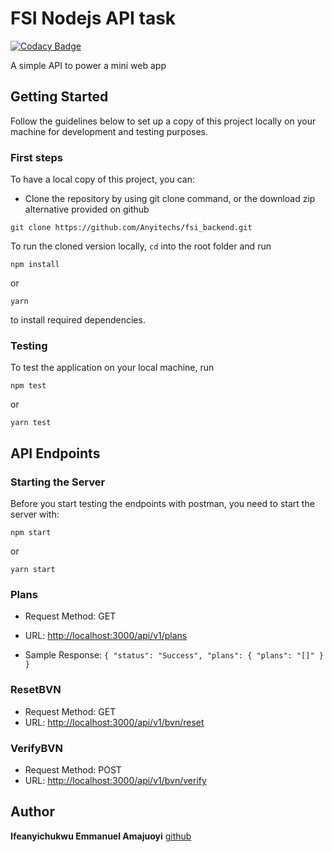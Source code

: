 # FSI Nodejs API task

[![Codacy Badge](https://api.codacy.com/project/badge/Grade/97d855c353c34362801e76387f292af6)](https://app.codacy.com/gh/Anyitechs/fsi_backend?utm_source=github.com&utm_medium=referral&utm_content=Anyitechs/fsi_backend&utm_campaign=Badge_Grade_Settings)

A simple API to power a mini web app

## Getting Started

Follow the guidelines below to set up a copy of this project locally on your machine for development and testing purposes.

### First steps

To have a local copy of this project, you can:

- Clone the repository by using git clone command, or the download zip alternative provided on github

```
git clone https://github.com/Anyitechs/fsi_backend.git
```

To run the cloned version locally, `cd` into the root folder and run

```
npm install
```

or

```
yarn
```

to install required dependencies.


### Testing

To test the application on your local machine, run

```
npm test
```

or

```
yarn test
```

## API Endpoints

### Starting the Server

Before you start testing the endpoints with postman, you need to start the server with:

```
npm start
```

or

```
yarn start
```

### Plans

- Request Method: GET
- URL: [http://localhost:3000/api/v1/plans](http://localhost:3000/api/v1/plans)

- Sample Response: `{ "status": "Success", "plans": { "plans": "[]" } }`

### ResetBVN

- Request Method: GET
- URL: [http://localhost:3000/api/v1/bvn/reset](http://localhost:3000/api/v1/bvn/reset)

### VerifyBVN

- Request Method: POST
- URL: [http://localhost:3000/api/v1/bvn/verify](http://localhost:3000/api/v1/bvn/verify)

## Author

**Ifeanyichukwu Emmanuel Amajuoyi** [github](https://github.com/Anyitechs) 
